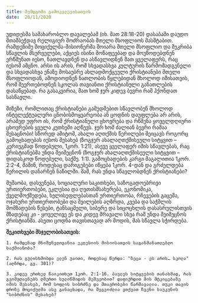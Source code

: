 ```yaml
---
title: შემდგომი გამოკვლევისათვის
date:  20/11/2020
---
```


უდიდესმა სამახარობლო დავალებამ (იხ. მათ 28:18-20) დასაბამი დაუდო შთამბეჭდავ რელიგიურ მოძრაობას მთელი მსოფლიოს მასშტაბით. რამდენიმე მოციქულმა-მისიონერმა მოიარა მთელი მსოფლიო და შეკრიბა სწავლის მსურველები, აქციეს ისინი მოწაფეებად და მოუწოდებდნენ ერწმუნათ იესო, ნათლავდნენ და ასწავლიდნენ მათ ყველაფერს, რაც იესომ ამცნო. არსი ის არის, რომ სხვადასხვა კულტურის წარმომადგენელი და სხვადასხვა ენაზე მოსაუბრე ახლადმოქცეული ქრისტიანები მთელი მსოფლიოდან, ამოდიოდნენ ნათლობის წყლებიდან მხოლოდ იმისათვის, რომ შეერთებოდნენ სკოლას თავიანთი ქრისტიანული განათლების დასაწყებად. რა გასაკვირია, მათ ხომ ჯერ კიდევ ბევრი რამ ჰქონდათ სასწავლი.

მიზეზი, რომლითაც ქრისტიანები გამუდმებით სწავლობენ მხოლოდ ინტელექტუალური ცნობისმოყვარეობა ან ცოდნის დაუფლება არ არის,  არამედ უფრო ის, რომ ქრისტიანული ცხოვრება და რწმენა ყოველდღიური ცხოვრების ყველა კუთხეში აღწევს. ჯერ ხომ ძალიან ბევრი რამაა შესაცნობი! სწორედ ამიტომ, ახალი აღთქმის წერილები შეიცავს როგორც გამოცხადებას იესოს შესახებ (ზოგჯერ ახალაღთქმისეული სიტყვით – კერიუგმად წოდებული, 1კორ. 1:21), ასევე ყველაფერ იმის სწავლებას, რაც ქრისტიანებმა უნდა შეიმეცნონ (ზოგჯერ ახალაღთქმისეული სიტყვით – დიდასკოდ წოდებული, საქმე. 1:1). გამოცხადების კარგი მაგალითია 1კორ. 2:2-4, მაშინ, როდესაც დარიგებები იწყება 1კორ. 4-დან და გრძელდება წერილის დანარჩენ ნაწილში. მაშ, რას უნდა სწავლობდნენ ქრისტიანები?

მუშაობა, დასვენება, სოციალური საკითხები, საზოგადოებრივი ურთიერთობები, ეკლესია და ღვთისმსახურება, ეკონომიკა, ქველმოქმედება, ხელისუფლებასთან ურთიერთობა, რჩევების გაცემა, ოჯახური ურთიერთობები და შვილების აღზრდა, კვება და საჭმლის მომზადების წესები, ტანსაცმელი, სიბერე და სიცოცხლის დასასრულისთვის მზადებაც კი - ყოველივე ეს და კიდევ მრავალი სხვა რამ უნდა შეიმეცნოს ქრისტიანმა. ასეთი ცოდნა თავისთავად არ მოდის, მას სწავლა სჭირდება.

**შეკითხვები მსჯელობისათვის:**

`1. რამდენად მნიშვნელოვანია ეკლესიის მისიისათვის საგანმანათლებლო საქმიანობა?`

`2. რას გულისხმობდა ელენ უაითი, როდესაც წერდა: "ზეცა - ეს არის… სკოლა" (აღზრდა, გვ. 301)?`

`3. კიდევ ერთხელ წაიკითხეთ 1კორ. 2:1-16. პავლეს სიტყვების თანახმად, რას გვიმჟღავნებს ღმერთი სულიწმიდის მეშვეობით? დაფიქრდით მის მტკიცებაზე იმის შესახებ, რომ სოფლის სიბრძნე და მთავრობები წარმავალია. თუკი თავის დროზე მოციქულმა ასე განაცხადა, რა შეგვიძლია ვთქვათ ჩვენი საუკუნის "სიბრძნის" შესახებ?`